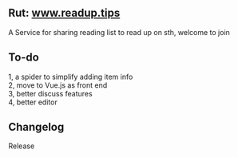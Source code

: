 ## Rut:  www.readup.tips
A Service for sharing reading list to read up on sth, welcome to join 

## To-do
1, a spider to simplify adding item info  
2, move to Vue.js as front end  
3, better discuss features   
4, better editor 

## Changelog

Release